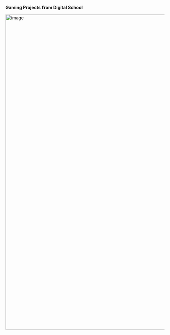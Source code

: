 **Gaming Projects from Digital School**

<img width="996" alt="image" src="https://github.com/MaxBotta/digital-school/assets/18328038/a42fd4dd-15d5-4e78-9448-1a1b078fb1a4">


